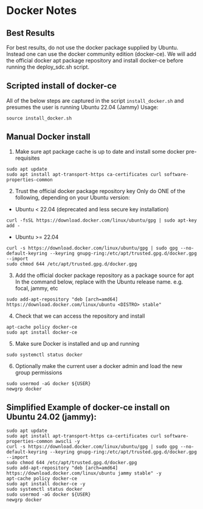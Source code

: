 # Docker Notes

## Best Results
For best results, do not use the docker package supplied by Ubuntu. Instead one can use the
docker community edition (docker-ce). We will add the official docker apt package repository
and install docker-ce before running the deploy_sdc.sh script.  

## Scripted install of docker-ce
All of the below steps are captured in the script `install_docker.sh` and presumes the user is running Ubuntu 22.04 (Jammy)
Usage:
```
source install_docker.sh
```

## Manual Docker install
1. Make sure apt package cache is up to date and install some docker pre-requisites
```
sudo apt update
sudo apt install apt-transport-https ca-certificates curl software-properties-common
```
2. Trust the official docker package repository key
Only do ONE of the following, depending on your Ubuntu version:
- Ubuntu < 22.04 (deprecated and less secure key installation)
 ```
 curl -fsSL https://download.docker.com/linux/ubuntu/gpg | sudo apt-key add -
 ```
- Ubuntu >= 22.04
```
curl -s https://download.docker.com/linux/ubuntu/gpg | sudo gpg --no-default-keyring --keyring gnupg-ring:/etc/apt/trusted.gpg.d/docker.gpg --import
sudo chmod 644 /etc/apt/trusted.gpg.d/docker.gpg
```

3. Add the official docker package repository as a package source for apt
In the command below, replace <DISTRO> with the Ubuntu release name. e.g. focal, jammy, etc
```
sudo add-apt-repository "deb [arch=amd64] https://download.docker.com/linux/ubuntu <DISTRO> stable"
```
  
4. Check that we can access the repository and install
```
apt-cache policy docker-ce
sudo apt install docker-ce
```

5. Make sure Docker is installed and up and running
```
sudo systemctl status docker
```
6. Optionally make the current user a docker admin and load the new group permissions
```
sudo usermod -aG docker ${USER}
newgrp docker
```

## Simplified Example of docker-ce install on Ubuntu 24.02 (jammy):
```
sudo apt update
sudo apt install apt-transport-https ca-certificates curl software-properties-common awscli -y
curl -s https://download.docker.com/linux/ubuntu/gpg | sudo gpg --no-default-keyring --keyring gnupg-ring:/etc/apt/trusted.gpg.d/docker.gpg --import
sudo chmod 644 /etc/apt/trusted.gpg.d/docker.gpg
sudo add-apt-repository "deb [arch=amd64] https://download.docker.com/linux/ubuntu jammy stable" -y
apt-cache policy docker-ce
sudo apt install docker-ce -y
sudo systemctl status docker 
sudo usermod -aG docker ${USER}
newgrp docker
```